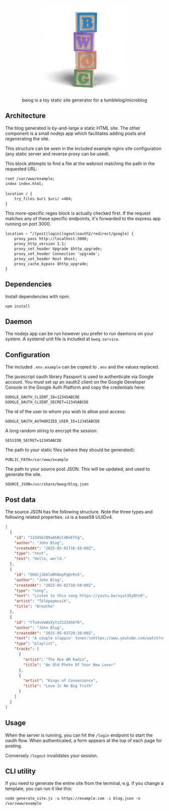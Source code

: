 <p align="center"><img src="images/logo.png" alt="bwog" style="width: 20em;" /></p>
<p align="center">bwog is a toy static site generator for a tumblelog/microblog</p>

## Architecture
The blog generated is by-and-large a static HTML site. The other component is a small nodejs app which facilitates adding posts and regenerating the site.

This structure can be seen in the included example nginx site configuration (any static server and reverse proxy can be used).

This block attempts to find a file at the webroot matching the path in the requested URL:
```
root /var/www/example;
index index.html;
	
location / {
	try_files $uri $uri/ =404;
}
```

This more-specific regex block is actually checked first. If the request matches any of these specific endpoints, it's forwarded to the express app running on port 3000. 
```
location ~ ^/(post|login|logout|oauth2/redirect/google) {
	proxy_pass http://localhost:3000;
	proxy_http_version 1.1;
	proxy_set_header Upgrade $http_upgrade;
	proxy_set_header Connection 'upgrade';
	proxy_set_header Host $host;
	proxy_cache_bypass $http_upgrade;
}
```

## Dependencies
Install dependencies with npm:
```
npm install
```

## Daemon
The nodejs app can be run however you prefer to run daemons on your system. A systemd unit file is included at `bwog.service`.

## Configuration
The included `.env.example` can be copied to `.env` and the values replaced.

The javascript oauth library Passport is used to authenticate via Google account. You must set up an oauth2 client on the Google Developer Console in the Google Auth Platform and copy the credentials here:
```
GOOGLE_OAUTH_CLIENT_ID=12345ABCDE
GOOGLE_OAUTH_CLIENT_SECRET=12345ABCDE
```
The id of the user to whom you wish to allow post access:
```
GOOGLE_OAUTH_AUTHORIZED_USER_ID=12345ABCDE
```
A long random string to encrypt the session:
```
SESSION_SECRET=12345ABCDE
```
The path to your static files (where they should be generated):
```
PUBLIC_PATH=/var/www/example
```
The path to your source post JSON. This will be updated, and used to generate the site.
```
SOURCE_JSON=/usr/share/bwog/blog.json
```

## Post data
The source JSON has the following structure. Note the three types and following related properties. `id` is a base58 UUIDv4.
```json
[
  {
    "id": "123456789aAbBcCdDeEfFg",
    "author": "John Blog",
    "createdAt": "2025-05-01T16:58:00Z",
    "type": "text",
    "text": "Hello, world."
  },
  {
    "id": "GhHijJkKlmMnNopPqQrRsS",
    "author": "John Blog",
    "createdAt": "2025-05-02T10:58:00Z",
    "type": "song",
    "text": "Listen to this song https://youtu.be/vyut3GyQtn0",
    "artist": "Télépopmusik",
    "title": "Breathe"
  },
  {
    "id": "tTuUvVwWxXyYzZ12345678",
    "author": "John Blog",
    "createdAt": "2025-05-03T20:38:00Z",
    "text": "A couple slappin' tunes:\nhttps://www.youtube.com/watch?v=i-SpGB6DtHw\nhttps://www.youtube.com/watch?v=mMWCQa-Gwv0",
    "type": "playlist",
    "tracks": [
      {
        "artist": "The One AM Radio",
        "title": "An Old Photo Of Your New Lover"
      },
      {
        "artist": "Kings of Convenience",
        "title": "Love Is No Big Truth"
      }
    ]
  }
]
```

## Usage

When the server is running, you can hit the `/login` endpoint to start the oauth flow. When authenticated, a form appears at the top of each page for posting.

Conversely `/logout` invalidates your session.

## CLI utility
If you need to generate the entire site from the terminal, e.g. if you change a template, you can run it like this:
```
node generate_site.js -u https://example.com -i blog.json -o /var/www/example
```